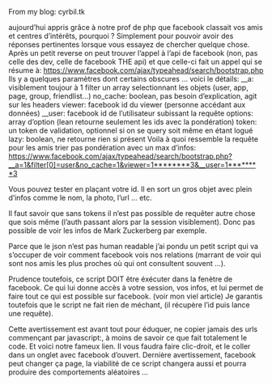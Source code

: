 ﻿From my blog: cyrbil.tk

aujourd’hui appris grâce à notre prof de php que facebook classait vos amis et centres d’intérêts, pourquoi ? Simplement pour pouvoir avoir des réponses pertinentes lorsque vous essayez de chercher quelque chose.
Après un petit reverse on peut trouver l’appel à l’api de facebook (non, pas celle des dev, celle de facebook THE api) et que celle-ci fait un appel qui se résume à: 
https://www.facebook.com/ajax/typeahead/search/bootstrap.php
Ils y a quelques paramètres dont certains obscures … voici le détails:
__a: visiblement toujour à 1
filter un array selectionnant les objets (user, app, page, group, friendlist…)
no_cache: boolean, pas besoin d’explication, agit sur les headers
viewer: facebook id du viewer (personne accédant aux données)
__user: facebook id de l’utilisateur subissant la requête
options: array d’option (lean retourne seulement les ids avec la pondération) 
token: un token de validation, optionnel si on se query soit même en étant logué
lazy: boolean, ne retourne rien si présent
Voila à quoi ressemble la requête pour les amis trier pas pondération avec un max d’infos:
https://www.facebook.com/ajax/typeahead/search/bootstrap.php?__a=1&filter[0]=user&no_cache=1&viewer=1********3&__user=1********3

Vous pouvez tester en plaçant votre id.
Il en sort un gros objet avec plein d’infos comme le nom, la photo, l’url … etc.

Il faut savoir que sans tokens il n’est pas possible de requêter autre chose que sois même (l’auth passant alors par la session visiblement).
Donc pas possible de voir les infos de Mark Zuckerberg par exemple.

Parce que le json n’est pas human readable j’ai pondu un petit script qui va s’occuper de voir comment facebook vois nos relations (marrant de voir qui sont nos amis les plus proches où qui ont consultent souvent …).

Prudence toutefois, ce script DOIT être éxécuter dans la fenètre de facebook. Ce qui lui donne accès à votre session, vos infos, et lui permet de faire tout ce qui est possible sur facebook. (voir mon viel article) 
Je garantis toutefois que le script ne fait rien de méchant, (il récupère l’id puis lance une requête).

Cette avertissement est avant tout pour éduquer, ne copier jamais des urls commençant par javascript:, à moins de savoir ce que fait totalement le code.
Et voici notre fameux lien. Il vous faudra faire clic-droit, et le coller dans un onglet avec facebook d’ouvert.
Dernière avertissement, facebook peut changer ça page, la viabilité de ce script changera aussi et pourra produire des comportements aléatoires …